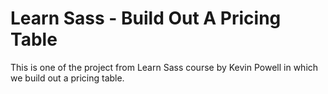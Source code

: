 # Learn Sass - Build Out A Pricing Table

This is one of the project from Learn Sass course by Kevin Powell in which we build out a pricing table.
